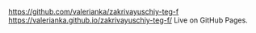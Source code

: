 https://github.com/valerianka/zakrivayuschiy-teg-f
https://valerianka.github.io/zakrivayuschiy-teg-f/ Live on GitHub Pages.

